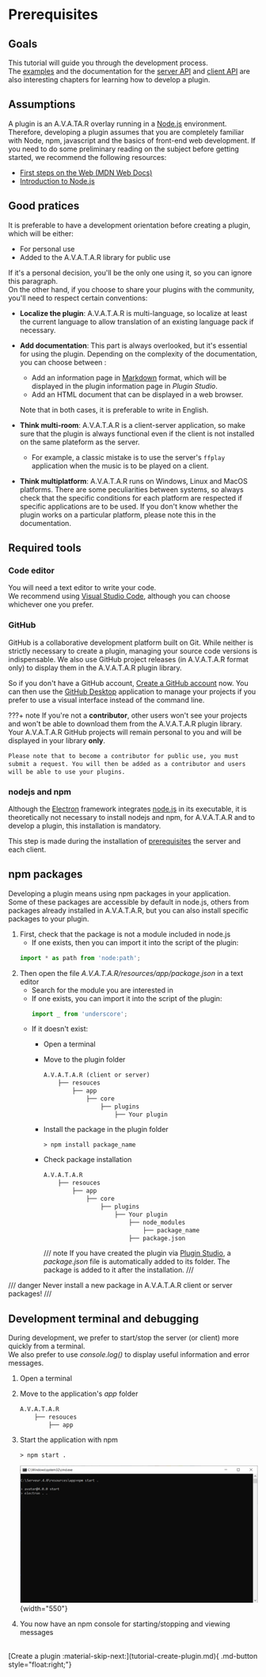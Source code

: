 # Prerequisites

## Goals
This tutorial will guide you through the development process.  
The [examples](developer-examples.md) and the documentation for the [server API](server-API.md) and [client API](client-API.md) are also interesting chapters for learning how to develop a plugin.

## Assumptions
A plugin is an A.V.A.TA.R overlay running in a [Node.js](https://en.wikipedia.org/wiki/Node.js) environment. Therefore, developing a plugin assumes that you are completely familiar with Node, npm, javascript and the basics of front-end web development. If you need to do some preliminary reading on the subject before getting started, we recommend the following resources:

* [First steps on the Web (MDN Web Docs)](https://developer.mozilla.org/en-US/docs/Learn)
* [Introduction to Node.js](https://nodejs.org/en/learn/getting-started/introduction-to-nodejs)


## Good pratices

It is preferable to have a development orientation before creating a plugin, which will be either:

- For personal use
- Added to the A.V.A.T.A.R library for public use

If it's a personal decision, you'll be the only one using it, so you can ignore this paragraph.  
On the other hand, if you choose to share your plugins with the community, you'll need to respect certain conventions:

- **Localize the plugin**: A.V.A.T.A.R is multi-language, so localize at least the current language to allow translation of an existing language pack if necessary.
- **Add documentation**: This part is always overlooked, but it's essential for using the plugin. Depending on the complexity of the documentation, you can choose between :
    - Add an information page in [Markdown](https://www.markdownguide.org/basic-syntax/) format, which will be displayed in the plugin information page in _Plugin Studio_.
    - Add an HTML document that can be displayed in a web browser.

    Note that in both cases, it is preferable to write in English.

- **Think multi-room**: A.V.A.T.A.R is a client-server application, so make sure that the plugin is always functional even if the client is not installed on the same plateform as the server.
    - For example, a classic mistake is to use the server's `ffplay` application when the music is to be played on a client.
- **Think multiplatform**: A.V.A.T.A.R runs on Windows, Linux and MacOS platforms. There are some peculiarities between systems, so always check that the specific conditions for each platform are respected if specific applications are to be used. If you don't know whether the plugin works on a particular platform, please note this in the documentation.

## Required tools
### Code editor
You will need a text editor to write your code.  
We recommend using [Visual Studio Code](https://code.visualstudio.com/), although you can choose whichever one you prefer.


### GitHub
GitHub is a collaborative development platform built on Git. While neither is strictly necessary to create a plugin, managing your source code versions is indispensable. We also use GitHub project releases (in A.V.A.T.A.R format only) to display them in the A.V.A.T.A.R plugin library. 

So if you don't have a GitHub account, [Create a GitHub account](https://github.com/signup) now.
You can then use the [GitHub Desktop](https://desktop.github.com/) application to manage your projects if you prefer to use a visual interface instead of the command line.

???+ note
    If you're not a **contributor**, other users won't see your projects and won't be able to download them from the A.V.A.T.A.R plugin library. Your A.V.A.T.A.R GitHub projects will remain personal to you and will be displayed in your library **only**. 

    Please note that to become a contributor for public use, you must submit a request. You will then be added as a contributor and users will be able to use your plugins.


### nodejs and npm
Although the [Electron](https://www.electronjs.org/) framework integrates [node.js](https://nodejs.org/) in its executable, it is theoretically not necessary to install nodejs and npm, for A.V.A.T.A.R and to develop a plugin, this installation is mandatory.  

This step is made during the installation of [prerequisites](introduction.md#prerequisites) the server and each client.  


## npm packages 

Developing a plugin means using npm packages in your application.  
Some of these packages are accessible by default in node.js, others from packages already installed in A.V.A.T.A.R, but you can also install specific packages to your plugin.

1. First, check that the package is not a module included in node.js
    - If one exists, then you can import it into the script of the plugin:
    ```js
    import * as path from 'node:path';
    ```
2. Then open the file _A.V.A.T.A.R/resources/app/package.json_ in a text editor
    - Search for the module you are interested in
    - If one exists, you can import it into the script of the plugin:
        ```js
        import _ from 'underscore';
        ```
    - If it doesn't exist:
        - Open a terminal
        - Move to the plugin folder
            ``` hl_lines="6"
            A.V.A.T.A.R (client or server)
                ├── resouces
                    ├── app
                        ├── core
                            ├── plugins
                                ├── Your plugin
            ```
        - Install the package in the plugin folder
            ``` hl_lines="6"
            > npm install package_name
            ```
        -  Check package installation
            ``` hl_lines="6"
            A.V.A.T.A.R
                ├── resouces
                    ├── app
                        ├── core
                            ├── plugins
                                ├── Your plugin
                                    ├── node_modules
                                        ├── package_name
                                    ├── package.json
            ```

            /// note
            If you have created the plugin via [Plugin Studio](tutorial-create-plugin.md), a _package.json_ file is automatically added to its folder. The package is added to it after the installation.
            ///

/// danger
Never install a new package in A.V.A.T.A.R client or server packages!
///

## Development terminal and debugging 

During development, we prefer to start/stop the server (or client) more quickly from a terminal.  
We also prefer to use _console.log()_ to display useful information and error messages.

1. Open a terminal
2. Move to the application's _app_ folder 
    ``` hl_lines="3"
    A.V.A.T.A.R
        ├── resouces
            ├── app
    ```
3. Start the application with npm
    ``` hl_lines="1"
    > npm start .
    ```
    ![](img/electron-start.png){width="550"}

4. You now have an npm console for starting/stopping and viewing messages


<br>
[Create a plugin :material-skip-next:](tutorial-create-plugin.md){ .md-button style="float:right;"}   
<br><br>